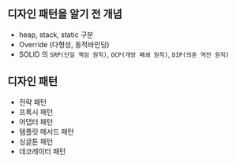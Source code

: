 ## 디자인 패턴을 알기 전 개념

- heap, stack, static 구분
- Override (다형성, 동적바인딩)
- SOLID 의 `SRP(단일 책임 원칙)`, `OCP(개방 폐쇄 원칙)`, `DIP(의존 역전 원칙)`

## 디자인 패턴

- 전략 패턴
- 프록시 패턴
- 어댑터 패턴
- 템플릿 메서드 패턴
- 싱글톤 패턴
- 데코레이터 패턴